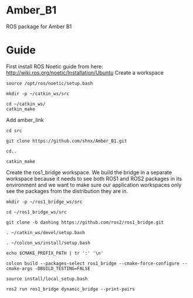 # Amber_B1
ROS package for Amber B1


# Guide
 First install ROS Noetic guide from here: http://wiki.ros.org/noetic/Installation/Ubuntu
 Create a workspace 
 
 ``source /opt/ros/noetic/setup.bash`` 
 
 ``mkdir -p ~/catkin_ws/src`` 
 
 ``cd ~/catkin_ws/``  
 ``catkin_make`` 
 
 
 Add amber_link 
 
 ``cd src`` 
 
 ``git clone https://github.com/shnx/Amber_B1.git``
 
 ``cd..`` 
 
 ``catkin_make``  
 
Create the ros1_bridge workspace. We build the bridge in a separate workspace because it needs to see both ROS1 and ROS2 packages in its environment and we want to make sure our application workspaces only see the packages from the distribution they are in.

``mkdir -p ~/ros1_bridge_ws/src``

``cd ~/ros1_bridge_ws/src``

``git clone -b dashing https://github.com/ros2/ros1_bridge.git``

``. ~/catkin_ws/devel/setup.bash``

``. ~/colcon_ws/install/setup.bash``

``echo $CMAKE_PREFIX_PATH | tr ':' '\n'``

``colcon build --packages-select ros1_bridge --cmake-force-configure --cmake-args -DBUILD_TESTING=FALSE``

``source install/local_setup.bash``

``ros2 run ros1_bridge dynamic_bridge --print-pairs``

